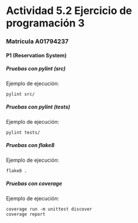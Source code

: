 # Actividad 5.2 Ejercicio de programación 3
### Matrícula A01794237

#### P1 (Reservation System)
##### Pruebas con pylint (src)
Ejemplo de ejecución:
```
pylint src/
```

##### Pruebas con pylint (tests)
Ejemplo de ejecución:
```
pylint tests/
```

##### Pruebas con flake8
Ejemplo de ejecución:
```
flake8 .
```

##### Pruebas con coverage
Ejemplo de ejecución:
```
coverage run -m unittest discover
coverage report
```